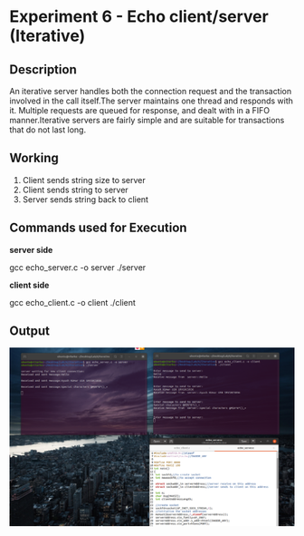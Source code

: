 # Experiment 6 - Echo client/server (Iterative)

## Description

An iterative server handles both the connection request and the transaction involved in the call itself.The server maintains one thread and responds with it. Multiple requests are queued for response, and dealt with in a FIFO manner.Iterative servers are fairly simple and are suitable for transactions that do not last long.

## Working

1. Client sends string size to server
2. Client sends string to server
3. Server sends string back to client

## Commands used for Execution

**server side**

gcc echo_server.c -o server
 ./server

**client side**

gcc echo_client.c -o client
 ./client

## Output

![3 diffrent inputs for the echo server-client](https://github.com/Ayushkumar036/Network-Programming-and-Security-Lab/blob/main/Experiment%206-Part%20A/Echo%20server-client.png?raw=true)

